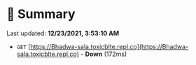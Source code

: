 # 📖 Summary
Last updated: **12/23/2021, 3:53:10 AM**

- `GET` [https://Bhadwa-sala.toxicblte.repl.co](https://Bhadwa-sala.toxicblte.repl.co) - **Down** (172ms)
